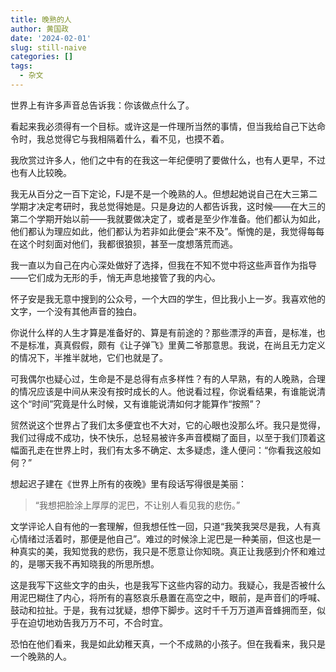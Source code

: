 ```yaml
---
title: 晚熟的人
author: 黄国政
date: '2024-02-01'
slug: still-naive
categories: []
tags:
  - 杂文
---
```


<!--more-->

世界上有许多声音总告诉我：你该做点什么了。

看起来我必须得有一个目标。或许这是一件理所当然的事情，但当我给自己下达命令时，我总觉得它与我相隔着什么，看不见，也摸不着。

我欣赏过许多人，他们之中有的在我这一年纪便明了要做什么，也有人更早，不过也有人比较晚。

我无从百分之一百下定论，FJ是不是一个晚熟的人。但想起她说自己在大三第二学期才决定考研时，我总觉得她是。只是身边的人都告诉我，这时候——在大三的第二个学期开始以前——我就要做决定了，或者是至少作准备。他们都认为如此，他们都认为理应如此，他们都认为若非如此便会“来不及”。惭愧的是，我觉得每每在这个时刻面对他们，我都很狼狈，甚至一度想落荒而逃。

我一直以为自己在内心深处做好了选择，但我在不知不觉中将这些声音作为指导——它们成为无形的手，悄无声息地接管了我的内心。

怀子安是我无意中搜到的公众号，一个大四的学生，但比我小上一岁。我喜欢他的文字，一个没有其他声音的独白。

你说什么样的人生才算是准备好的、算是有前途的？那些漂浮的声音，是标准，也不是标准，真真假假，颇有《让子弹飞》里黄二爷那意思。我说，在尚且无力定义的情况下，半推半就地，它们也就是了。

可我偶尔也疑心过，生命是不是总得有点多样性？有的人早熟，有的人晚熟，合理的情况应该是中间从来没有按时成长的人。他说看过程，你说看结果，有谁能说清这个“时间”究竟是什么时候，又有谁能说清如何才能算作“按照”？

贸然说这个世界占了我们太多便宜也不大对，它的心眼也没那么坏。我只是觉得，我们过得成不成功，快不快乐，总轻易被许多声音模糊了面目，以至于我们顶着这幅面孔走在世界上时，我们有太多不确定、太多疑虑，逢人便问：“你看我这般如何？”

想起迟子建在《世界上所有的夜晚》里有段话写得很是美丽：

> “我想把脸涂上厚厚的泥巴，不让别人看见我的悲伤。”

文学评论人自有他的一套理解，但我想任性一回，只道“我笑我哭尽是我，人有真心情绪过活着时，那便是他自己”。难过的时候涂上泥巴是一种美丽，但这也是一种真实的美，我知觉我的悲伤，我只是不愿意让你知晓。真正让我感到介怀和难过的，是哪天我不再知晓我的所思所想。

这是我写下这些文字的由头，也是我写下这些内容的动力。我疑心，我是否被什么用泥巴糊住了内心，将所有的喜怒哀乐悬置在高空之中，眼前，是声音们的呼喊、鼓动和拉扯。于是，我有过犹疑，想停下脚步。这时千千万万道声音蜂拥而至，似乎在迫切地劝告我万万不可，不合时宜。

恐怕在他们看来，我是如此幼稚天真，一个不成熟的小孩子。但在我看来，我只是一个晚熟的人。
